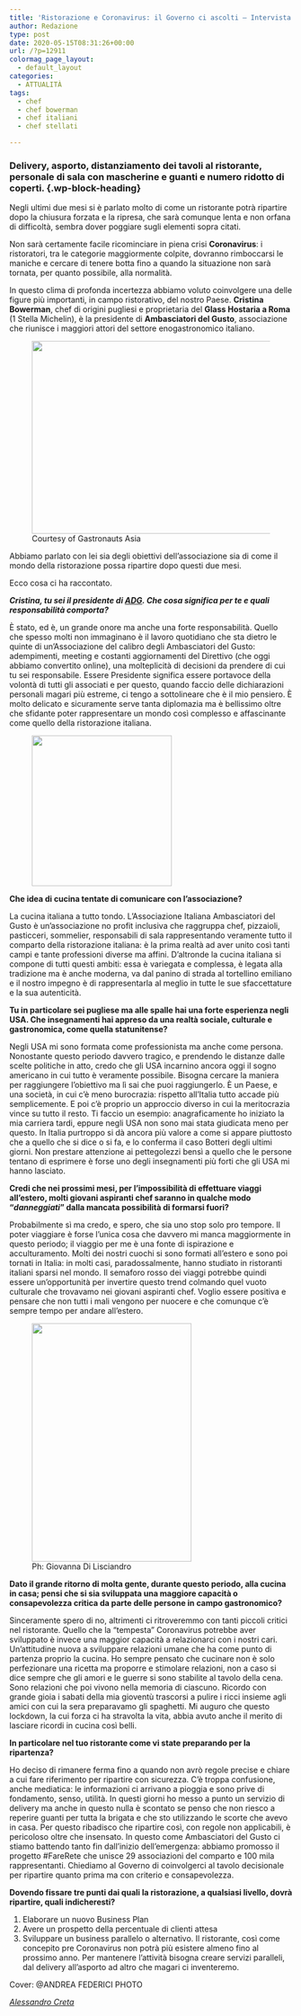 ```yaml
---
title: 'Ristorazione e Coronavirus: il Governo ci ascolti – Intervista a Cristina Bowerman'
author: Redazione
type: post
date: 2020-05-15T08:31:26+00:00
url: /?p=12911
colormag_page_layout:
  - default_layout
categories:
  - ATTUALITÀ
tags:
  - chef
  - chef bowerman
  - chef italiani
  - chef stellati

---
```

### Delivery, asporto, distanziamento dei tavoli al ristorante, personale di sala con mascherine e guanti e numero ridotto di coperti.  {.wp-block-heading}

Negli ultimi due mesi si è parlato molto di come un ristorante potrà ripartire dopo la chiusura forzata e la ripresa, che sarà comunque lenta e non orfana di difficoltà, sembra dover poggiare sugli elementi sopra citati.

Non sarà certamente facile ricominciare in piena crisi **Coronavirus**: i ristoratori, tra le categorie maggiormente colpite, dovranno rimboccarsi le maniche e cercare di tenere botta fino a quando la situazione non sarà tornata, per quanto possibile, alla normalità. 

In questo clima di profonda incertezza abbiamo voluto coinvolgere una delle figure più importanti, in campo ristorativo, del nostro Paese. **Cristina Bowerman**, chef di origini pugliesi e proprietaria del **Glass Hostaria a Roma** (1 Stella Michelin), è la presidente di **Ambasciatori del Gusto**, associazione che riunisce i maggiori attori del settore enogastronomico italiano.

<div class="wp-block-image">
  <figure class="aligncenter size-large is-resized"><img decoding="async" loading="lazy" src="https://progressonline.it/wp-content/uploads/2020/05/10_Cristina_Bowerman_courtesy-of-Gastronauts-Asia-1024x683.jpg" alt="" class="wp-image-12916" width="516" height="343" /><figcaption>Courtesy of Gastronauts Asia</figcaption></figure>
</div>

Abbiamo parlato con lei sia degli obiettivi dell&#8217;associazione sia di come il mondo della ristorazione possa ripartire dopo questi due mesi.

Ecco cosa ci ha raccontato.

_**Cristina, tu sei il presidente di&nbsp;<a href="https://www.ambasciatoridelgusto.it/" target="_blank" rel="noreferrer noopener">ADG</a>. Che cosa significa per te e quali responsabilità comporta?**_

È stato, ed è, un grande onore ma anche una forte responsabilità. Quello che spesso molti non immaginano è il lavoro quotidiano che sta dietro le quinte di un’Associazione del calibro degli Ambasciatori del Gusto: adempimenti, meeting e costanti aggiornamenti del Direttivo (che oggi abbiamo convertito online), una molteplicità di decisioni da prendere di cui tu sei responsabile. Essere Presidente significa essere portavoce della volontà di tutti gli associati e per questo, quando faccio delle dichiarazioni personali magari più estreme, ci tengo a sottolineare che è il mio pensiero. È molto delicato e sicuramente serve tanta diplomazia ma è bellissimo oltre che sfidante poter rappresentare un mondo così complesso e affascinante come quello della ristorazione italiana.&nbsp;

<div class="wp-block-image">
  <figure class="alignright size-large is-resized"><img decoding="async" loading="lazy" src="https://progressonline.it/wp-content/uploads/2020/05/Logo-Adg_sfondo-arancio-953x1024.jpg" alt="" class="wp-image-12914" width="249" height="268" /></figure>
</div>

**Che idea di cucina tentate di comunicare con l’associazione?**

La cucina italiana a tutto tondo. L’Associazione Italiana Ambasciatori del Gusto è un’associazione no profit inclusiva che raggruppa chef, pizzaioli, pasticceri, sommelier, responsabili di sala rappresentando veramente tutto il comparto della ristorazione italiana: è la prima realtà ad aver unito così tanti campi e tante professioni diverse ma affini. D’altronde la cucina italiana si compone di tutti questi ambiti: essa è variegata e complessa, è legata alla tradizione ma è anche moderna, va dal panino di strada al tortellino emiliano e il nostro impegno è di rappresentarla al meglio in tutte le sue sfaccettature e la sua autenticità.

**Tu in particolare sei pugliese ma alle spalle hai una forte esperienza negli USA. Che insegnamenti hai appreso da una realtà sociale, culturale e gastronomica, come quella statunitense?**

Negli USA mi sono formata come professionista ma anche come persona. Nonostante questo periodo davvero tragico, e prendendo le distanze dalle scelte politiche in atto, credo che gli USA incarnino ancora oggi il sogno americano in cui tutto è veramente possibile. Bisogna cercare la maniera per raggiungere l’obiettivo ma lì sai che puoi raggiungerlo. È un Paese, e una società, in cui c’è meno burocrazia: rispetto all’Italia tutto accade più semplicemente. E poi c’è proprio un approccio diverso in cui la meritocrazia vince su tutto il resto. Ti faccio un esempio: anagraficamente ho iniziato la mia carriera tardi, eppure negli USA non sono mai stata giudicata meno per questo. In Italia purtroppo si dà ancora più valore a come si appare piuttosto che a quello che si dice o si fa, e lo conferma il caso Botteri degli ultimi giorni. Non prestare attenzione ai pettegolezzi bensì a quello che le persone tentano di esprimere è forse uno degli insegnamenti più forti che gli USA mi hanno lasciato.

**Credi che nei prossimi mesi, per l’impossibilità di effettuare viaggi all’estero, molti giovani aspiranti chef saranno in qualche modo “_danneggiati_” dalla mancata possibilità di formarsi fuori?**

Probabilmente sì ma credo, e spero, che sia uno stop solo pro tempore. Il poter viaggiare è forse l’unica cosa che davvero mi manca maggiormente in questo periodo; il viaggio per me è una fonte di ispirazione e acculturamento. Molti dei nostri cuochi si sono formati all’estero e sono poi tornati in Italia: in molti casi, paradossalmente, hanno studiato in ristoranti italiani sparsi nel mondo. Il semaforo rosso dei viaggi potrebbe quindi essere un’opportunità per invertire questo trend colmando quel vuoto culturale che trovavamo nei giovani aspiranti chef. Voglio essere positiva e pensare che non tutti i mali vengono per nuocere e che comunque c’è sempre tempo per andare all’estero.&nbsp;

<div class="wp-block-image">
  <figure class="alignleft size-large is-resized"><img decoding="async" loading="lazy" src="https://progressonline.it/wp-content/uploads/2018/07/Chef_Cristina_Bowerman_ph_Giovanna_Di_Lisciandro_jpg-683x1024.jpg" alt="" class="wp-image-9071" width="284" height="424" /><figcaption>Ph: Giovanna Di Lisciandro</figcaption></figure>
</div>

**Dato il grande ritorno di molta gente, durante questo periodo, alla cucina in casa; pensi che si sia sviluppata una maggiore capacità o consapevolezza critica da parte delle persone in campo gastronomico?**

Sinceramente spero di no, altrimenti ci ritroveremmo con tanti piccoli critici nel ristorante. Quello che la “tempesta” Coronavirus potrebbe aver sviluppato è invece una maggior capacità a relazionarci con i nostri cari. Un’attitudine nuova a sviluppare relazioni umane che ha come punto di partenza proprio la cucina. Ho sempre pensato che cucinare non è solo perfezionare una ricetta ma proporre e stimolare relazioni, non a caso si dice sempre che gli amori e le guerre si sono stabilite al tavolo della cena. Sono relazioni che poi vivono nella memoria di ciascuno. Ricordo con grande gioia i sabati della mia gioventù trascorsi a pulire i ricci insieme agli amici con cui la sera preparavamo gli spaghetti. Mi auguro che questo lockdown, la cui forza ci ha stravolta la vita, abbia avuto anche il merito di lasciare ricordi in cucina così belli.&nbsp;

**In particolare nel tuo ristorante come vi state preparando per la ripartenza?**

Ho deciso di rimanere ferma fino a quando non avrò regole precise e chiare a cui fare riferimento per ripartire con sicurezza. C’è troppa confusione, anche mediatica: le informazioni ci arrivano a pioggia e sono prive di fondamento, senso, utilità. In questi giorni ho messo a punto un servizio di delivery ma anche in questo nulla è scontato se penso che non riesco a reperire guanti per tutta la brigata e che sto utilizzando le scorte che avevo in casa. Per questo ribadisco che ripartire così, con regole non applicabili, è pericoloso oltre che insensato. In questo come Ambasciatori del Gusto ci stiamo battendo tanto fin dall’inizio dell’emergenza: abbiamo promosso il progetto #FareRete che unisce 29 associazioni del comparto e 100 mila rappresentanti. Chiediamo al Governo di coinvolgerci al tavolo decisionale per ripartire quanto prima ma con criterio e consapevolezza.&nbsp;

**Dovendo fissare tre punti dai quali la ristorazione, a qualsiasi livello, dovrà ripartire, quali indicheresti?**

  1. Elaborare un nuovo Business Plan
  2. Avere un prospetto della percentuale di clienti attesa
  3. Sviluppare un business parallelo o alternativo. Il ristorante, così come concepito pre Coronavirus non potrà più esistere almeno fino al prossimo anno. Per mantenere l’attività bisogna creare servizi paralleli, dal delivery all’asporto ad altro che magari ci inventeremo.&nbsp;

Cover: @ANDREA FEDERICI PHOTO

<p class="has-text-align-right">
  <a href="http://aleepepe.com"><em>Alessandro Creta</em></a>
</p>
